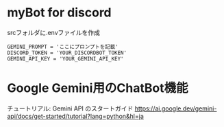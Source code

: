 # myBot for discord

srcフォルダに.envファイルを作成
```
GEMINI_PROMPT = 'ここにプロンプトを記載'
DISCORD_TOKEN = 'YOUR_DISCORDBOT_TOKEN'
GEMINI_API_KEY = 'YOUR_GEMINI_API_KEY'
```


# Google Gemini用のChatBot機能
チュートリアル: Gemini API のスタートガイド
https://ai.google.dev/gemini-api/docs/get-started/tutorial?lang=python&hl=ja
